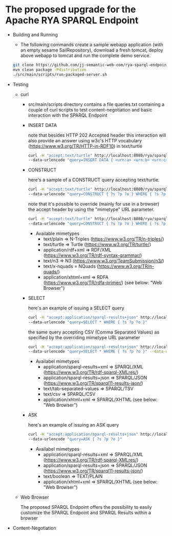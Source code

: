 # The proposed upgrade for the Apache RYA SPARQL Endpoint
* Building and Running 
  * The following commands create a sample webapp application (with an empty sesame SailRepository),
  download a fresh tomcat, deploy above webapp to tomcat and run the complete demo service.
  ```bash
  git clone https://github.com/jj-semantic-web-com/rya-sparql-endpoint.git
  mvn clean package -Pdistribution
  ./src/main/scripts/run-packaged-server.sh
  ```
* Testing 
  * curl
    * src/main/scripts directory contains a file queries.txt containing a couple of curl scripts to test
      content-negotiation and basic interaction with the SPARQL Endpoint
    * INSERT DATA

      note that besides HTTP 202 Accepted header this interaction will also provide an answer using w3c's HTTP vocabulary
      (https://www.w3.org/TR/HTTP-in-RDF10) in text/turtle
      ```bash
      curl -H "accept:text/turtle" http://localhost:8080/rya/sparql \
      --data-urlencode "query=INSERT DATA { <urn:a> <urn:b> <urn:c> }"
      ```
    * CONSTRUCT

      here's a sample of a CONSTRUCT query accepting text/turtle.
      ```bash
      curl -H "accept:text/turtle" http://localhost:8080/rya/sparql \
      --data-urlencode "query=CONSTRUCT { ?s ?p ?o } WHERE { ?s ?p ?o }"
      ```
      note that it's possible to override (mainly for use in a browser) the accept header by using the "mimetype" URL parameter.
      ```bash
      curl -H "accept:text/turtle" http://localhost:8080/rya/sparql \
      --data-urlencode "query=CONSTRUCT { ?s ?p ?o } WHERE { ?s ?p ?o }"
      ````
      * Available mimetypes
        * text/plain => N-Triples (https://www.w3.org/TR/n-triples/)
        * text/turtle => Turtle (https://www.w3.org/TR/turtle/)
        * application/rdf+xml => RDF/XML (https://www.w3.org/TR/rdf-syntax-grammar/)
        * text/n3 => N3 (https://www.w3.org/TeamSubmission/n3/)
        * text/x-nquads = NQuads (https://www.w3.org/TR/n-quads/)
        * application/xhtml+xml => RDFA (https://www.w3.org/TR/rdfa-primer/) (see below: "Web Browser")
        
    * SELECT
    
      here's an example of issuing a SELECT query
      ```bash
      curl -H "accept:application/sparql-results+json" http://localhost:8080/rya/sparql \
      --data-urlencode "query=SELECT * WHERE { ?s ?p ?o }"
      ```
      
      the same query accepting CSV (Comma Separated Values) as specified by the overriding mimetype URL parameter
      ```bash
      curl -H "accept:application/sparql-results+json" http://localhost:8080/rya/sparql \
      --data-urlencode "query=SELECT * WHERE { ?s ?p ?o }" --data-urlencode "mimetype=text/csv"
      ```
      * Availabel mimetypes
        * application/sparql-results+xml => SPARQL/XML (https://www.w3.org/TR/rdf-sparql-XMLres/)
        * application/sparql-results+json => SPARQL/JSON (https://www.w3.org/TR/sparql11-results-json/)
        * text/tab-separated-values => SPARQL/TSV 
        * text/csv => SPARQL/CSV
        * application/xhtml+xml => SPARQL/XHTML (see below: "Web Browser")

    * ASK
    
      here's an example of issuing an ASK query
      ```bash
      curl -H "accept:application/sparql-results+json" http://localhost:8080/rya/sparql \
      --data-urlencode "query=ASK { ?s ?p ?o }"
      ```
      * Availabel mimetypes
        * application/sparql-results+xml => SPARQL/XML (https://www.w3.org/TR/rdf-sparql-XMLres/)
        * application/sparql-results+json => SPARQL/JSON (https://www.w3.org/TR/sparql11-results-json/)
        * text/boolean => TEXT/PLAIN
        * application/xhtml+xml => SPARQL/XHTML (see below: "Web Browser")
        
  * Web Browser
  
    The proposed SPARQL Endpoint offers the possibility to easily customize the SPARQL Endpoint and SPARQL Results within a browser
    
* Content-Negotiation
